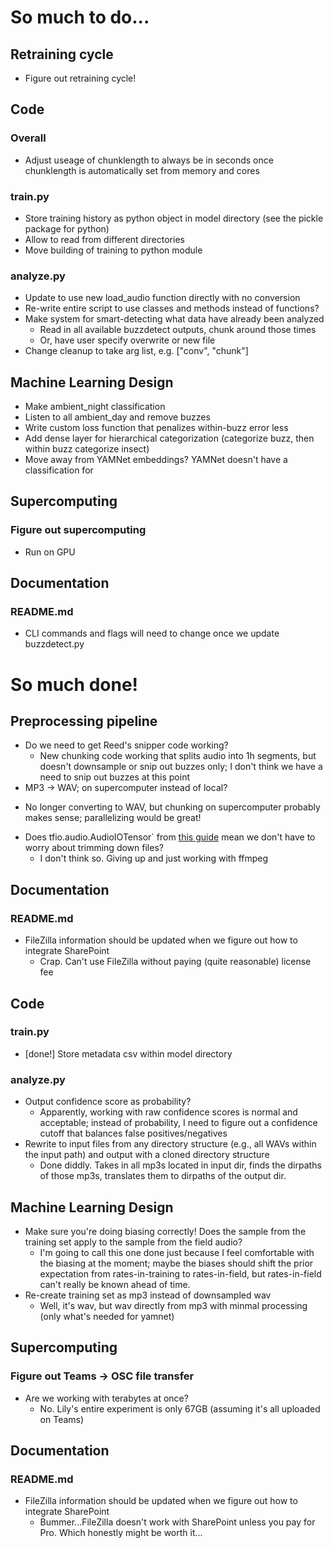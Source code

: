 # So much to do...
## Retraining cycle
* Figure out retraining cycle!

## Code
### Overall
* Adjust useage of chunklength to always be in seconds once chunklength is automatically set from memory and cores

### train.py
* Store training history as python object in model directory (see the pickle package for python)
* Allow to read from different directories
* Move building of training to python module

### analyze.py
* Update to use new load_audio function directly with no conversion
* Re-write entire script to use classes and methods instead of functions?
* Make system for smart-detecting what data have already been analyzed
    - Read in all available buzzdetect outputs, chunk around those times
    - Or, have user specify overwrite or new file
* Change cleanup to take arg list, e.g. ["conv", "chunk"]

## Machine Learning Design
* Make ambient_night classification
* Listen to all ambient_day and remove buzzes
* Write custom loss function that penalizes within-buzz error less
* Add dense layer for hierarchical categorization (categorize buzz, then within buzz categorize insect)
* Move away from YAMNet embeddings? YAMNet doesn't have a classification for 

## Supercomputing
### Figure out supercomputing
* Run on GPU

## Documentation
### README.md
* CLI commands and flags will need to change once we update buzzdetect.py

# So much done!
## Preprocessing pipeline
* Do we need to get Reed's snipper code working?
  - New chunking code working that splits audio into 1h segments, but doesn't downsample or snip out buzzes only; I don't think we have a need to snip out buzzes at this point
*  MP3 → WAV; on supercomputer instead of local?
  -  No longer converting to WAV, but chunking on supercomputer probably makes sense; parallelizing would be great!
* Does tfio.audio.AudioIOTensor` from [this guide](https://www.tensorflow.org/io/tutorials/audio) mean we don't have to worry about trimming down files?
  - I don't think so. Giving up and just working with ffmpeg
 
## Documentation
### README.md
* FileZilla information should be updated when we figure out how to integrate SharePoint
    - Crap. Can't use FileZilla without paying (quite reasonable) license fee


## Code
### train.py
* [done!] Store metadata csv within model directory

### analyze.py
* Output confidence score as probability?
    - Apparently, working with raw confidence scores is normal and acceptable; instead of probability, I need to figure out a confidence cutoff that balances false positives/negatives
* Rewrite to input files from any directory structure (e.g., all WAVs within the input path) and output with a cloned directory structure
    - Done diddly. Takes in all mp3s located in input dir, finds the dirpaths of those mp3s, translates them to dirpaths of the output dir.
 
## Machine Learning Design
* Make sure you're doing biasing correctly! Does the sample from the training set apply to the sample from the field audio?
    - I'm going to call this one done just because I feel comfortable with the biasing at the moment; maybe the biases should shift the prior expectation from rates-in-training to rates-in-field, but rates-in-field can't really be known ahead of time.
* Re-create training set as mp3 instead of downsampled wav
    - Well, it's wav, but wav directly from mp3 with minmal processing (only what's needed for yamnet)
 
## Supercomputing
### Figure out Teams → OSC file transfer
* Are we working with terabytes at once?
  - No. Lily's entire experiment is only 67GB (assuming it's all uploaded on Teams)
 
## Documentation
### README.md
* FileZilla information should be updated when we figure out how to integrate SharePoint
    - Bummer...FileZilla doesn't work with SharePoint unless you pay for Pro. Which honestly might be worth it...
